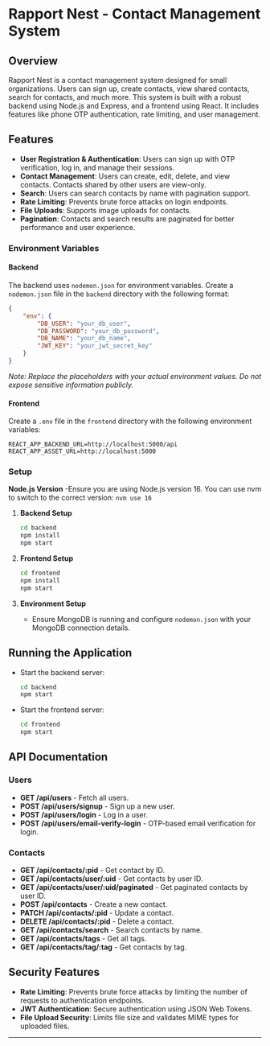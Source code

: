 # Rapport Nest - Contact Management System

## Overview

Rapport Nest is a contact management system designed for small organizations. Users can sign up, create contacts, view shared contacts, search for contacts, and much more. This system is built with a robust backend using Node.js and Express, and a frontend using React. It includes features like phone OTP authentication, rate limiting, and user management.

## Features

- **User Registration & Authentication**: Users can sign up with OTP verification, log in, and manage their sessions.
- **Contact Management**: Users can create, edit, delete, and view contacts. Contacts shared by other users are view-only.
- **Search**: Users can search contacts by name with pagination support.
- **Rate Limiting**: Prevents brute force attacks on login endpoints.
- **File Uploads**: Supports image uploads for contacts.
- **Pagination**: Contacts and search results are paginated for better performance and user experience.


### Environment Variables

#### Backend

The backend uses `nodemon.json` for environment variables. Create a `nodemon.json` file in the `backend` directory with the following format:

```json
{
    "env": {
        "DB_USER": "your_db_user",
        "DB_PASSWORD": "your_db_password",
        "DB_NAME": "your_db_name",
        "JWT_KEY": "your_jwt_secret_key"
    }
}
```

*Note: Replace the placeholders with your actual environment values. Do not expose sensitive information publicly.*

#### Frontend

Create a `.env` file in the `frontend` directory with the following environment variables:

```
REACT_APP_BACKEND_URL=http://localhost:5000/api
REACT_APP_ASSET_URL=http://localhost:5000
```

### Setup

**Node.js Version**
    -Ensure you are using Node.js version 16. You can use nvm to switch to the correct version:
    ```
    nvm use 16
     ``` 

1. **Backend Setup**
   ```bash
   cd backend
   npm install
   npm start
   ```

2. **Frontend Setup**
   ```bash
   cd frontend
   npm install
   npm start
   ```

3. **Environment Setup**
   - Ensure MongoDB is running and configure `nodemon.json` with your MongoDB connection details.

## Running the Application

- Start the backend server:
  ```bash
  cd backend
  npm start
  ```

- Start the frontend server:
  ```bash
  cd frontend
  npm start
  ```

## API Documentation

### Users

- **GET /api/users** - Fetch all users.
- **POST /api/users/signup** - Sign up a new user.
- **POST /api/users/login** - Log in a user.
- **POST /api/users/email-verify-login** - OTP-based email verification for login.

### Contacts

- **GET /api/contacts/:pid** - Get contact by ID.
- **GET /api/contacts/user/:uid** - Get contacts by user ID.
- **GET /api/contacts/user/:uid/paginated** - Get paginated contacts by user ID.
- **POST /api/contacts** - Create a new contact.
- **PATCH /api/contacts/:pid** - Update a contact.
- **DELETE /api/contacts/:pid** - Delete a contact.
- **GET /api/contacts/search** - Search contacts by name.
- **GET /api/contacts/tags** - Get all tags.
- **GET /api/contacts/tag/:tag** - Get contacts by tag.

## Security Features

- **Rate Limiting**: Prevents brute force attacks by limiting the number of requests to authentication endpoints.
- **JWT Authentication**: Secure authentication using JSON Web Tokens.
- **File Upload Security**: Limits file size and validates MIME types for uploaded files.

---
